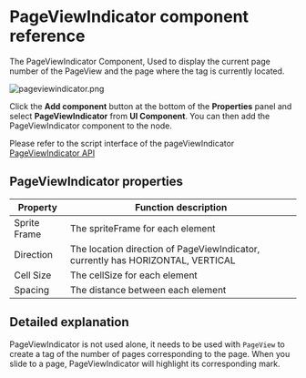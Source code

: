 # PageViewIndicator component reference

The PageViewIndicator Component, Used to display the current page number of the PageView and the page where the tag is currently located.

![pageviewindicator.png](./pageviewindicator/pageviewindicator.png)

Click the **Add component** button at the bottom of the **Properties** panel and select **PageViewIndicator** from **UI Component**. You can then add the PageViewIndicator component to the node.

Please refer to the script interface of the pageViewIndicator [PageViewIndicator API](../../../api/en/classes/PageViewIndicator.html)

## PageViewIndicator properties

| Property    |   Function description |
| ----------- | ----------- |
| Sprite Frame | The spriteFrame for each element |
| Direction    | The location direction of PageViewIndicator, currently has HORIZONTAL, VERTICAL |
| Cell Size    | The cellSize for each element |
| Spacing      | The distance between each element |

## Detailed explanation

PageViewIndicator is not used alone, it needs to be used with `PageView` to create a tag of the number of pages corresponding to the page. When you slide to a page, PageViewIndicator will highlight its corresponding mark.
